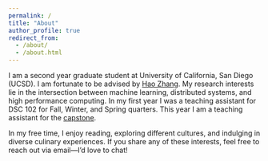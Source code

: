 ```yaml
---
permalink: /
title: "About"
author_profile: true
redirect_from: 
  - /about/
  - /about.html
---
```


I am a second year graduate student at University of California, San Diego (UCSD). I am fortunate to be advised by [Hao Zhang](https://cseweb.ucsd.edu/~haozhang/). My research interests lie in the intersection between machine learning, distributed systems, and high performance computing. 
In my first year I was a teaching assistant for DSC 102 for Fall, Winter, and Spring quarters. This year I am a teaching assistant for the [capstone](https://dsc-capstone.org/). 

In my free time, I enjoy reading, exploring different cultures, and indulging in diverse culinary experiences. If you share any of these interests, feel free to reach out via email—I’d love to chat!



